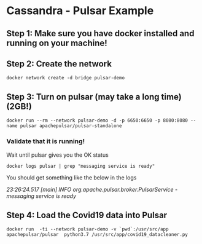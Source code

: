 # Cassandra - Pulsar Example

## Step 1: Make sure you have docker installed and running on your machine!

## Step 2: Create the network

```
docker network create -d bridge pulsar-demo
```

## Step 3: Turn on pulsar (may take a long time) (2GB!)

```
docker run --rm --network pulsar-demo -d -p 6650:6650 -p 8080:8080 --name pulsar apachepulsar/pulsar-standalone
```

### Validate that it is running!

Wait until pulsar gives you the OK status

```
docker logs pulsar | grep "messaging service is ready" 
```

You should get something like the below in the logs 

*23:26:24.517 [main] INFO  org.apache.pulsar.broker.PulsarService - messaging service is ready*

## Step 4: Load the Covid19 data into Pulsar

```
docker run  -ti --network pulsar-demo -v `pwd`:/usr/src/app   apachepulsar/pulsar  python3.7 /usr/src/app/covid19_datacleaner.py
```